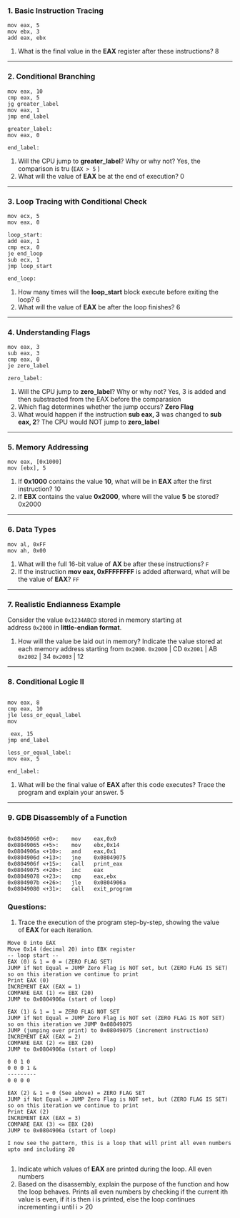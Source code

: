 ### **1. Basic Instruction Tracing**

```
mov eax, 5
mov ebx, 3
add eax, ebx
```

1. What is the final value in the **EAX** register after these instructions?
8 

---

### **2. Conditional Branching**

```
mov eax, 10
cmp eax, 5
jg greater_label
mov eax, 1
jmp end_label

greater_label:
mov eax, 0

end_label:
```

1. Will the CPU jump to **greater_label**? Why or why not?
Yes, the comparison is tru  (`EAX > 5` )
1. What will the value of **EAX** be at the end of execution?
0
---

### **3. Loop Tracing with Conditional Check**

```
mov ecx, 5
mov eax, 0

loop_start:
add eax, 1
cmp ecx, 0
je end_loop
sub ecx, 1
jmp loop_start

end_loop:
```

1. How many times will the **loop_start** block execute before exiting the loop?
6
1. What will the value of **EAX** be after the loop finishes?
6
---

### **4. Understanding Flags**

```
mov eax, 3
sub eax, 3
cmp eax, 0
je zero_label

zero_label:
```

1. Will the CPU jump to **zero_label**? Why or why not?
Yes, 3 is added and then substracted from the EAX before the comparasion
1. Which flag determines whether the jump occurs?
**Zero Flag**
1. What would happen if the instruction **sub eax, 3** was changed to **sub eax, 2**?
The CPU would NOT jump to **zero_label**
---

### **5. Memory Addressing**

```
mov eax, [0x1000]
mov [ebx], 5
```

1. If **0x1000** contains the value **10**, what will be in **EAX** after the first instruction?
10
3. If **EBX** contains the value **0x2000**, where will the value **5** be stored?
0x2000

---

### **6. Data Types**

```
mov al, 0xFF
mov ah, 0x00
```

1. What will the full 16-bit value of **AX** be after these instructions?
`F`
1. If the instruction **mov eax, 0xFFFFFFFF** is added afterward, what will be the value of **EAX**?
`FF`
---

### **7. Realistic Endianness Example**

Consider the value `0x1234ABCD` stored in memory starting at address `0x2000` in **little-endian format**.

1. How will the value be laid out in memory? Indicate the value stored at each memory address starting from `0x2000`.
`0x2000` | CD
`0x2001` | AB
`0x2002` | 34
`0x2003` | 12

---

### **8. Conditional Logic II**

```

mov eax, 8
cmp eax, 10
jle less_or_equal_label
mov

 eax, 15
jmp end_label

less_or_equal_label:
mov eax, 5

end_label:
```

1. What will be the final value of **EAX** after this code executes? Trace the program and explain your answer.
5
---

### **9. GDB Disassembly of a Function**

```

0x08049060 <+0>:    mov    eax,0x0          
0x08049065 <+5>:    mov    ebx,0x14         
0x0804906a <+10>:   and    eax,0x1          
0x0804906d <+13>:   jne    0x08049075       
0x0804906f <+15>:   call   print_eax        
0x08049075 <+20>:   inc    eax              
0x08049078 <+23>:   cmp    eax,ebx          
0x0804907b <+26>:   jle    0x0804906a       
0x08049080 <+31>:   call   exit_program     
```

### **Questions**:

1. Trace the execution of the program step-by-step, showing the value of **EAX** for each iteration.
```
Move 0 into EAX
Move 0x14 (decimal 20) into EBX register
-- loop start --
EAX (0) & 1 = 0 = (ZERO FLAG SET)
JUMP if Not Equal = JUMP Zero Flag is NOT set, but (ZERO FLAG IS SET) so on this iteration we continue to print
Print EAX (0)
INCREMENT EAX (EAX = 1)
COMPARE EAX (1) <= EBX (20)
JUMP to 0x0804906a (start of loop)

EAX (1) & 1 = 1 = ZERO FLAG NOT SET
JUMP if Not Equal = JUMP Zero Flag is NOT set (ZERO FLAG IS NOT SET) so on this iteration we JUMP 0x08049075 
JUMP (jumping over print) to 0x08049075 (increment instruction)
INCREMENT EAX (EAX = 2)
COMPARE EAX (2) <= EBX (20)
JUMP to 0x0804906a (start of loop)

0 0 1 0
0 0 0 1 &
---------
0 0 0 0

EAX (2) & 1 = 0 (See above) = ZERO FLAG SET 
JUMP if Not Equal = JUMP Zero Flag is NOT set, but (ZERO FLAG IS SET) so on this iteration we continue to print
Print EAX (2)
INCREMENT EAX (EAX = 3)
COMPARE EAX (3) <= EBX (20)
JUMP to 0x0804906a (start of loop)

I now see the pattern, this is a loop that will print all even numbers upto and including 20


```
1. Indicate which values of **EAX** are printed during the loop.
All even numbers
3. Based on the disassembly, explain the purpose of the function and how the loop behaves.
Prints all even numbers by checking if the current ith value is even, if it is then i is printed, else the loop continues incrementing i until i > 20
